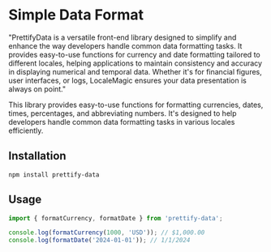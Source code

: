 
# Simple Data Format

"PrettifyData is a versatile front-end library designed to simplify and enhance the way developers handle common data formatting tasks. It provides easy-to-use functions for currency and date formatting tailored to different locales, helping applications to maintain consistency and accuracy in displaying numerical and temporal data. Whether it's for financial figures, user interfaces, or logs, LocaleMagic ensures your data presentation is always on point."

This library provides easy-to-use functions for formatting currencies, dates, times, percentages, and abbreviating numbers. It's designed to help developers handle common data formatting tasks in various locales efficiently.


## Installation

```
npm install prettify-data
```

## Usage

```javascript
import { formatCurrency, formatDate } from 'prettify-data';

console.log(formatCurrency(1000, 'USD')); // $1,000.00
console.log(formatDate('2024-01-01')); // 1/1/2024
```
